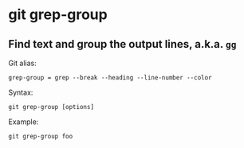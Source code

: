 # git grep-group

## Find text and group the output lines, a.k.a. `gg`

Git alias:

```git
grep-group = grep --break --heading --line-number --color
```

Syntax:

```shell
git grep-group [options]
```

Example:

```shell
git grep-group foo
```
